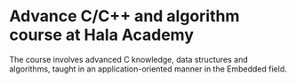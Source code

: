 # Advance C/C++ and algorithm course at Hala Academy
The course involves advanced C knowledge, data structures and algorithms, taught in an application-oriented manner in the Embedded field.
